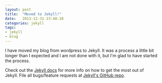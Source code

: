 ```yaml
---
layout: post
title:  "Moved to Jekyll!"
date:   2013-12-31 23:40:10
categories: jekyll
tags: 
- jekyll
- blog
---
```


I have moved my blog from wordpress to Jekyll. It was a process a little bit longer than I expected and I am not done with it, but I'm glad to have started the process.

Check out the [Jekyll docs][jekyll] for more info on how to get the most out of Jekyll. File all bugs/feature requests at [Jekyll's GitHub repo][jekyll-gh].



[jekyll-gh]: https://github.com/mojombo/jekyll
[jekyll]:    http://jekyllrb.com
